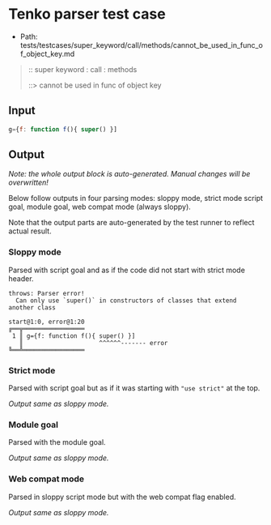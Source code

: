 # Tenko parser test case

- Path: tests/testcases/super_keyword/call/methods/cannot_be_used_in_func_of_object_key.md

> :: super keyword : call : methods
>
> ::> cannot be used in func of object key

## Input


`````js
g={f: function f(){ super() }]
`````

## Output

_Note: the whole output block is auto-generated. Manual changes will be overwritten!_

Below follow outputs in four parsing modes: sloppy mode, strict mode script goal, module goal, web compat mode (always sloppy).

Note that the output parts are auto-generated by the test runner to reflect actual result.

### Sloppy mode

Parsed with script goal and as if the code did not start with strict mode header.

`````
throws: Parser error!
  Can only use `super()` in constructors of classes that extend another class

start@1:0, error@1:20
╔══╦═════════════════
 1 ║ g={f: function f(){ super() }]
   ║                     ^^^^^^------- error
╚══╩═════════════════

`````

### Strict mode

Parsed with script goal but as if it was starting with `"use strict"` at the top.

_Output same as sloppy mode._

### Module goal

Parsed with the module goal.

_Output same as sloppy mode._

### Web compat mode

Parsed in sloppy script mode but with the web compat flag enabled.

_Output same as sloppy mode._

